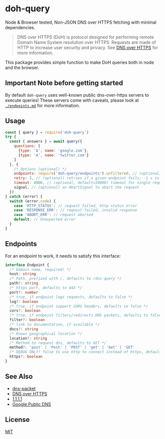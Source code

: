 # doh-query

Node & Browser tested, Non-JSON DNS over HTTPS fetching with minimal dependencies.

> DNS over HTTPS (DoH) is protocol designed for performing remote Domain Name System
> resolution over HTTPS. Requests are made of HTTP to increase user security and privacy.
> See [DNS over HTTPS](https://en.wikipedia.org/wiki/DNS_over_HTTPS) for more
> information.

This package provides simple function to make DoH queries both in node and the browser.

## Important Note before getting started

By default `doh-query` uses well-known public dns-over-https servers to execute
queries! These servers come with caveats, please look at [`./endpoints.md`](./endpoints)
for more information.

## Usage

```js
const { query } = require('doh-query')
try {
  const { answers } = await query({
    questions: [
      {type: 'A', name: 'google.com'},
      {type: 'A', name: 'twitter.com'}
    ]
  }, {
    /* Options (optional) */
    endpoints: require('doh-query/endpoints').unfiltered, // (optional) all known working unfiltered endpoints
    retry: 3, // (optional) retries if a given endpoint fails; -1 = infinite retries; 0 = no retry
    timeout: 4000, // (optional, default=30000) timeout for single requests
    signal, // (optional) an AbortSignal to abort the request
  })
} catch (error) {
  switch (error.code) {
    case 'HTTP_STATUS': // request failed, http status error
    case 'RESPONSE_ERR': // request failed, invalid response
    case 'ABORT_ERR': // request aborted
    default: // Unexpected error
  }
}
```

## Endpoints

For an endpoint to work, it needs to satisfy this interface:

```typescript
interface Endpoint {
  /* Domain name, required! */
  host: string
  /* Path, prefixed with /, defaults to /dns-query */
  path?: string
  /* https port, defaults to 443 */
  port?: number
  /* true, if endpoint logs requests, defaults to false */
  log?: boolean
  /* true, if endpoint support CORS headers, defaults to false */
  cors?: boolean
  /* true, if endpoint filters/redirects DNS packets, defaults to false */
  filter?: boolean
  /* link to documentation, if available */
  docs?: string
  /* Known geographical location */
  location?: string
  /* Method to request dns, defaults to GET */
  method?: 'post' | 'Post' | 'POST' | 'get' | 'Get' | 'GET'
  /* DEBUG ONLY! false to use http to connect instead of https, defaults to true */
  https?: boolean
}
```

## See Also

- [dns-packet](https://github.com/mafintosh/dns-packet)
- [DNS over HTTPS](https://en.wikipedia.org/wiki/DNS_over_HTTPS)
- [1.1.1.1](https://developers.cloudflare.com/1.1.1.1/dns-over-https/)
- [Google Public DNS](https://dns.google.com/)

## License

[MIT](./LICENSE)
